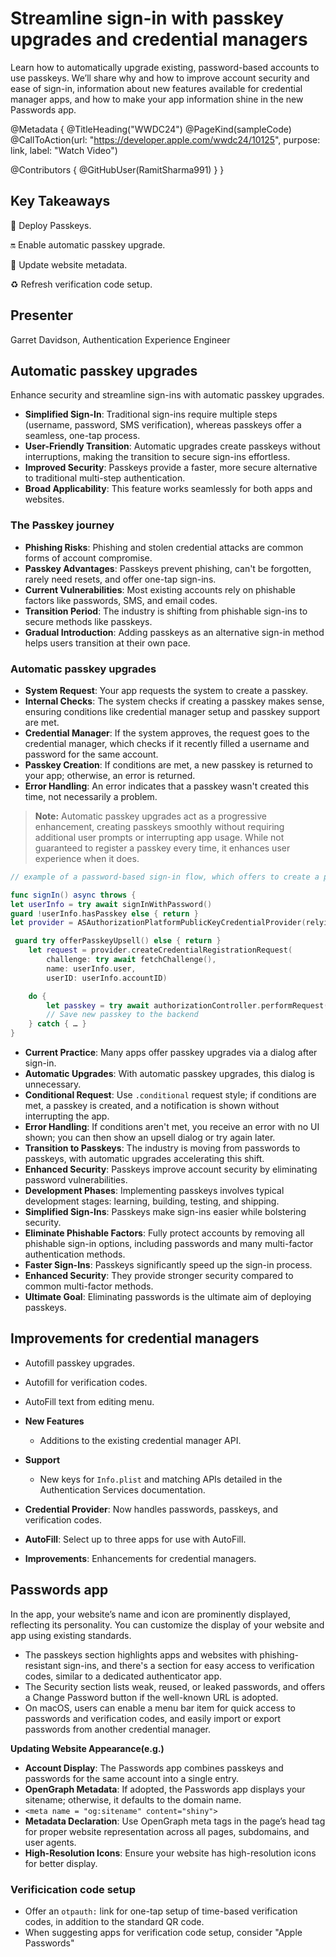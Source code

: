 # Streamline sign-in with passkey upgrades and credential managers

Learn how to automatically upgrade existing, password-based accounts to use passkeys. We’ll share why and how to improve account security and ease of sign-in, information about new features available for credential manager apps, and how to make your app information shine in the new Passwords app.

@Metadata {
   @TitleHeading("WWDC24")
   @PageKind(sampleCode)
   @CallToAction(url: "https://developer.apple.com/wwdc24/10125", purpose: link, label: "Watch Video")

   @Contributors {
       @GitHubUser(RamitSharma991)
   }
}

## Key Takeaways

🚀 Deploy Passkeys.

🔛 Enable automatic passkey upgrade.

🔄 Update website metadata.

♻️ Refresh verification code setup.

## Presenter

Garret Davidson, Authentication Experience Engineer


## Automatic passkey upgrades
Enhance security and streamline sign-ins with automatic passkey upgrades.
-   **Simplified Sign-In**: Traditional sign-ins require multiple steps (username, password, SMS verification), whereas passkeys offer a seamless, one-tap process.
-   **User-Friendly Transition**: Automatic upgrades create passkeys without interruptions, making the transition to secure sign-ins effortless.
-   **Improved Security**: Passkeys provide a faster, more secure alternative to traditional multi-step authentication.
-   **Broad Applicability**: This feature works seamlessly for both apps and websites.

### The Passkey journey 
-   **Phishing Risks**: Phishing and stolen credential attacks are common forms of account compromise.
-   **Passkey Advantages**: Passkeys prevent phishing, can't be forgotten, rarely need resets, and offer one-tap sign-ins.
-   **Current Vulnerabilities**: Most existing accounts rely on phishable factors like passwords, SMS, and email codes.
-   **Transition Period**: The industry is shifting from phishable sign-ins to secure methods like passkeys.
-   **Gradual Introduction**: Adding passkeys as an alternative sign-in method helps users transition at their own pace.

### Automatic passkey upgrades
-   **System Request**: Your app requests the system to create a passkey.
-   **Internal Checks**: The system checks if creating a passkey makes sense, ensuring conditions like credential manager setup and passkey support are met.
-   **Credential Manager**: If the system approves, the request goes to the credential manager, which checks if it recently filled a username and password for the same account.
-   **Passkey Creation**: If conditions are met, a new passkey is returned to your app; otherwise, an error is returned.
-   **Error Handling**: An error indicates that a passkey wasn't created this time, not necessarily a problem.

> **Note:** Automatic passkey upgrades act as a progressive enhancement, creating passkeys smoothly without requiring additional user prompts or interrupting app usage. While not guaranteed to register a passkey every time, it enhances user experience when it does.

```swift
// example of a password-based sign-in flow, which offers to create a passkey. 

func signIn() async throws {
let userInfo = try await signInWithPassword()
guard !userInfo.hasPasskey else { return }
let provider = ASAuthorizationPlatformPublicKeyCredentialProvider(relyingPartyIdentifier: "example")

 guard try offerPasskeyUpsell() else { return }
    let request = provider.createCredentialRegistrationRequest(
        challenge: try await fetchChallenge(),
        name: userInfo.user,
        userID: userInfo.accountID)

    do {
        let passkey = try await authorizationController.performRequest(request)
        // Save new passkey to the backend
    } catch { … }
}
```

-   **Current Practice**: Many apps offer passkey upgrades via a dialog after sign-in.
-   **Automatic Upgrades**: With automatic passkey upgrades, this dialog is unnecessary.
-   **Conditional Request**: Use `.conditional` request style; if conditions are met, a passkey is created, and a notification is shown without interrupting the app.
-   **Error Handling**: If conditions aren't met, you receive an error with no UI shown; you can then show an upsell dialog or try again later.
-   **Transition to Passkeys**: The industry is moving from passwords to passkeys, with automatic upgrades accelerating this shift.
-   **Enhanced Security**: Passkeys improve account security by eliminating password vulnerabilities.
-   **Development Phases**: Implementing passkeys involves typical development stages: learning, building, testing, and shipping.
-   **Simplified Sign-Ins**: Passkeys make sign-ins easier while bolstering security.
-   **Eliminate Phishable Factors**: Fully protect accounts by removing all phishable sign-in options, including passwords and many multi-factor authentication methods.
-   **Faster Sign-Ins**: Passkeys significantly speed up the sign-in process.
-   **Enhanced Security**: They provide stronger security compared to common multi-factor methods.
-   **Ultimate Goal**: Eliminating passwords is the ultimate aim of deploying passkeys.

## Improvements for credential managers
- Autofill passkey upgrades.
- Autofill for verification codes.
- AutoFill text from editing menu.

-   **New Features** 
    - Additions to the existing credential manager API.
-   **Support**
    - New keys for `Info.plist` and matching APIs detailed in the Authentication Services documentation.
-   **Credential Provider**: Now handles passwords, passkeys, and verification codes.
-   **AutoFill**: Select up to three apps for use with AutoFill.
-   **Improvements**: Enhancements for credential managers. 

## Passwords app

In the app, your website’s name and icon are prominently displayed, reflecting its personality. You can customize the display of your website and app using existing standards. 
- The passkeys section highlights apps and websites with phishing-resistant sign-ins, and there's a section for easy access to verification codes, similar to a dedicated authenticator app.
- The Security section lists weak, reused, or leaked passwords, and offers a Change Password button if the well-known URL is adopted. 
- On macOS, users can enable a menu bar item for quick access to passwords and verification codes, and easily import or export passwords from another credential manager.

**Updating Website Appearance(e.g.)** 
-   **Account Display**: The Passwords app combines passkeys and passwords for the same account into a single entry.
-   **OpenGraph Metadata**: If adopted, the Passwords app displays your sitename; otherwise, it defaults to the domain name.
- `<meta name = "og:sitename"
content="shiny">`
-   **Metadata Declaration**: Use OpenGraph meta tags in the page’s head tag for proper website representation across all pages, subdomains, and user agents.
-   **High-Resolution Icons**: Ensure your website has high-resolution icons for better display.

### Verificication code setup
-  Offer an `otpauth:` link for one-tap setup of time-based verification codes, in addition to the standard QR code.
- When suggesting apps for verification code setup, consider "Apple Passwords"
